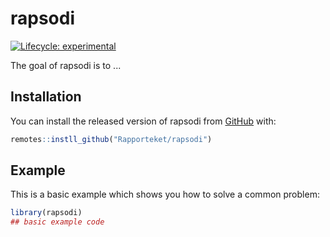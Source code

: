 # rapsodi

<!-- badges: start -->
[![Lifecycle: experimental](https://img.shields.io/badge/lifecycle-experimental-orange.svg)](https://www.tidyverse.org/lifecycle/#experimental)
<!-- badges: end -->

The goal of rapsodi is to ...

## Installation

You can install the released version of rapsodi from [GitHub](https://github.com) with:

``` r
remotes::instll_github("Rapporteket/rapsodi")
```

## Example

This is a basic example which shows you how to solve a common problem:

``` r
library(rapsodi)
## basic example code
```

